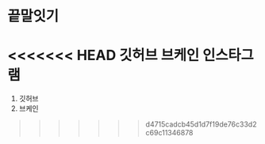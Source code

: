 # 끝말잇기
<<<<<<< HEAD
깃허브
브케인
인스타그램
=======
1. 깃허브
2. 브케인
>>>>>>> d4715cadcb45d1d7f19de76c33d2c69c11346878
